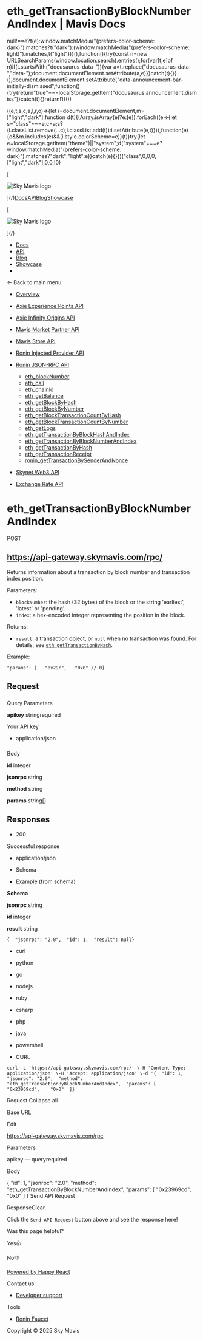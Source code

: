 # eth_getTransactionByBlockNumberAndIndex | Mavis Docs

null!==e?t(e):window.matchMedia("(prefers-color-scheme: dark)").matches?t("dark"):(window.matchMedia("(prefers-color-scheme: light)").matches,t("light"))}(),function(){try{const n=new URLSearchParams(window.location.search).entries();for(var\[t,e\]of n)if(t.startsWith("docusaurus-data-")){var a=t.replace("docusaurus-data-","data-");document.documentElement.setAttribute(a,e)}}catch(t){}}(),document.documentElement.setAttribute("data-announcement-bar-initially-dismissed",function(){try{return"true"===localStorage.getItem("docusaurus.announcement.dismiss")}catch(t){}return!1}())

((e,t,s,c,a,l,r,o)=>{let i=document.documentElement,m=\["light","dark"\];function d(t){(Array.isArray(e)?e:\[e\]).forEach((e=>{let s="class"===e,c=a;s?(i.classList.remove(...c),i.classList.add(t)):i.setAttribute(e,t)})),function(e){o&&m.includes(e)&&(i.style.colorScheme=e)}(t)}try{let e=localStorage.getItem("theme")||"system";d("system"===e?window.matchMedia("(prefers-color-scheme: dark)").matches?"dark":"light":e)}catch(e){}})("class",0,0,0,\["light","dark"\],0,0,!0)

[

![Sky Mavis logo](/img/logo-dark.png)

](/)[Docs](/)[API](/api)[Blog](/blog)[Showcase](/showcase)

[

![Sky Mavis logo](/img/logo-dark.png)

](/)

-   [Docs](/)
-   [API](/api)
-   [Blog](/blog)
-   [Showcase](/showcase)
-   

← Back to main menu

-   [Overview](/api)
    
-   [Axie Experience Points API](/api/axp/axp-endpoints)
    
-   [Axie Infinity Origins API](/api/origins/origins-endpoints)
    
-   [Mavis Market Partner API](/api/mavis-market/mavis-market-partner-api)
    
-   [Mavis Store API](/api/mavis-store)
-   [Ronin Injected Provider API](/api/wallet/injected-provider)
-   [Ronin JSON-RPC API](/api/rpc/ronin-json-rpc)
    
    -   [eth\_blockNumber](/api/rpc/eth-block-number)
    -   [eth\_call](/api/rpc/eth-call)
    -   [eth\_chainId](/api/rpc/eth-chain-id)
    -   [eth\_getBalance](/api/rpc/eth-get-balance)
    -   [eth\_getBlockByHash](/api/rpc/eth-get-block-by-hash)
    -   [eth\_getBlockByNumber](/api/rpc/eth-get-block-by-number)
    -   [eth\_getBlockTransactionCountByHash](/api/rpc/eth-get-block-transaction-count-by-hash)
    -   [eth\_getBlockTransactionCountByNumber](/api/rpc/eth-get-block-transaction-count-by-number)
    -   [eth\_getLogs](/api/rpc/eth-get-logs)
    -   [eth\_getTransactionByBlockHashAndIndex](/api/rpc/eth-get-transaction-by-block-hash-and-index)
    -   [eth\_getTransactionByBlockNumberAndIndex](/api/rpc/eth-get-transaction-by-block-number-and-index)
    -   [eth\_getTransactionByHash](/api/rpc/eth-get-transaction-by-hash)
    -   [eth\_getTransactionReceipt](/api/rpc/eth-get-transaction-receipt)
    -   [ronin\_getTransactionBySenderAndNonce](/api/rpc/ronin-get-transaction-by-sender-and-nonce)
-   [Skynet Web3 API](/api/web3/skynet-web-3-api)
    
-   [Exchange Rate API](/api/exchange-rate/skymavis-exchangerate-api)
    

# eth\_getTransactionByBlockNumberAndIndex

POST 

## https://api-gateway.skymavis.com/rpc/

Returns information about a transaction by block number and transaction index position.

Parameters:

-   `blockNumber`: the hash (32 bytes) of the block or the string 'earliest', 'latest' or 'pending'.
-   `index`: a hex-encoded integer representing the position in the block.

Returns:

-   `result`: a transaction object, or `null` when no transaction was found. For details, see [`eth_getTransactionByHash`](/api/rpc/eth-get-transaction-by-hash).

Example:

```
"params": [   "0x29c",   "0x0" // 0]
```

## Request[​](/api/rpc/eth-get-transaction-by-block-number-and-index#request "Direct link to Request")

### 

Query Parameters

**apikey** stringrequired

Your API key

-   application/json

### 

Body

**id** integer

**jsonrpc** string

**method** string

**params** string\[\]

## Responses[​](/api/rpc/eth-get-transaction-by-block-number-and-index#responses "Direct link to Responses")

-   200

Successful response

-   application/json

-   Schema
-   Example (from schema)

**Schema**

**jsonrpc** string

**id** integer

**result** string

```
{  "jsonrpc": "2.0",  "id": 1,  "result": null}
```

-   curl
-   python
-   go
-   nodejs
-   ruby
-   csharp
-   php
-   java
-   powershell

-   CURL

```
curl -L 'https://api-gateway.skymavis.com/rpc/' \-H 'Content-Type: application/json' \-H 'Accept: application/json' \-d '{  "id": 1,  "jsonrpc": "2.0",  "method": "eth_getTransactionByBlockNumberAndIndex",  "params": [    "0x23969cd",    "0x0"  ]}'
```

Request Collapse all

Base URL

Edit

https://api-gateway.skymavis.com/rpc

Parameters

apikey — queryrequired

Body

{
  "id": 1,  "jsonrpc": "2.0",  "method": "eth\_getTransactionByBlockNumberAndIndex",  "params": \[    "0x23969cd",    "0x0"  \]
}
Send API Request

ResponseClear

Click the `Send API Request` button above and see the response here!

Was this page helpful?

Yes👍

No👎

[Powered by Happy React](https://happyreact.com/?utm_source=https://docs.skymavis.com&utm_medium=widget&utm_campaign=footer)

Contact us

-   [Developer support](mailto:developersupport@skymavis.com)

Tools

-   [Ronin Faucet](https://faucet.roninchain.com/)

Copyright © 2025 Sky Mavis
